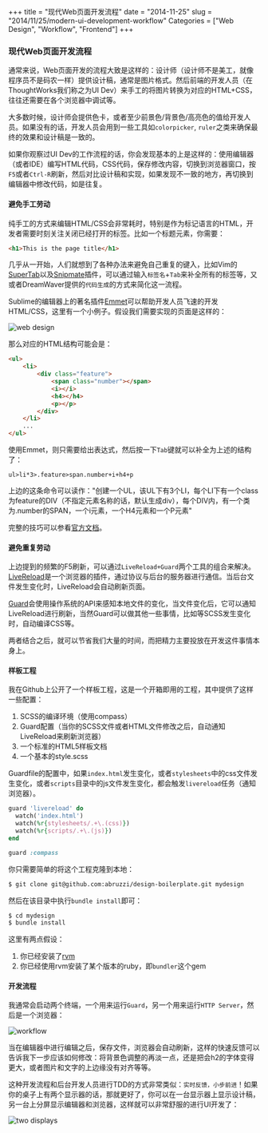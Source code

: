 +++
title = "现代Web页面开发流程"
date = "2014-11-25"
slug = "2014/11/25/modern-ui-development-workflow"
Categories = ["Web Design", "Workflow", "Frontend"]
+++

### 现代Web页面开发流程

通常来说，Web页面开发的流程大致是这样的：设计师（设计师不是美工，就像程序员不是码农一样）提供设计稿，通常是图片格式。然后前端的开发人员（在ThoughtWorks我们称之为UI Dev）来手工的将图片转换为对应的HTML+CSS，往往还需要在各个浏览器中调试等。

大多数时候，设计师会提供色卡，或者至少前景色/背景色/高亮色的值给开发人员。如果没有的话，开发人员会用到一些工具如`colorpicker`, `ruler`之类来确保最终的效果和设计稿是一致的。

如果你观察过UI Dev的工作流程的话，你会发现基本的上是这样的：使用编辑器（或者IDE）编写HTML代码，CSS代码，保存修改内容，切换到浏览器窗口，按`F5`或者`Ctrl-R`刷新，然后对比设计稿和实现，如果发现不一致的地方，再切换到编辑器中修改代码，如是往复。

#### 避免手工劳动

纯手工的方式来编辑HTML/CSS会非常耗时，特别是作为标记语言的HTML，开发者需要时刻关注关闭已经打开的标签。比如一个标题元素，你需要：

```html
<h1>This is the page title</h1>
```

几乎从一开始，人们就想到了各种办法来避免自己重复的键入，比如Vim的[SuperTab](https://github.com/ervandew/supertab)以及[Snipmate](https://github.com/garbas/vim-snipmate)插件，可以通过输入`标签名`+`Tab`来补全所有的标签等，又或者DreamWaver提供的`代码生成`的方式来简化这一流程。

Sublime的编辑器上的著名插件[Emmet](https://sublime.wbond.net/packages/Emmet)可以帮助开发人员飞速的开发HTML/CSS，这里有一个小例子。假设我们需要实现的页面是这样的：

![web design](/images/2014/11/web-design-resized.png)

那么对应的HTML结构可能会是：

```html
<ul>
    <li>
        <div class="feature">
            <span class="number"></span>
            <i></i>
            <h4></h4>
            <p></p>
        </div>
    </li>
    ...
</ul>
```

使用Emmet，则只需要给出表达式，然后按一下`Tab`键就可以补全为上述的结构了：

```
ul>li*3>.feature>span.number+i+h4+p
```

上边的这条命令可以读作："创建一个UL，该UL下有3个LI，每个LI下有一个class为feature的DIV（不指定元素名称的话，默认生成div），每个DIV内，有一个类为.number的SPAN，一个i元素，一个H4元素和一个P元素"

完整的技巧可以参看[官方文档](http://docs.emmet.io/cheat-sheet/)。

#### 避免重复劳动

上边提到的频繁的F5刷新，可以通过`LiveReload+Guard`两个工具的组合来解决。[LiveReload](https://chrome.google.com/webstore/detail/livereload/jnihajbhpnppcggbcgedagnkighmdlei)是一个浏览器的插件，通过协议与后台的服务器进行通信。当后台文件发生变化时，LiveReload会自动刷新页面。

[Guard](https://github.com/guard/guard)会使用操作系统的API来感知本地文件的变化，当文件变化后，它可以通知LiveReload进行刷新，当然Guard可以做其他一些事情，比如等SCSS发生变化时，自动编译CSS等。

两者结合之后，就可以节省我们大量的时间，而把精力主要投放在开发这件事情本身上。

#### 样板工程

我在Github上公开了一个样板工程，这是一个开箱即用的工程，其中提供了这样一些配置：

1.	SCSS的编译环境（使用compass）
2.	Guard配置（当你的SCSS文件或者HTML文件修改之后，自动通知LiveReload来刷新浏览器）
3.	一个标准的HTML5样板文档
4.	一个基本的style.scss

Guardfile的配置中，如果`index.html`发生变化，或者`stylesheets`中的css文件发生变化，或者`scripts`目录中的js文件发生变化，都会触发`livereload`任务（通知浏览器）。

```rb
guard 'livereload' do
  watch('index.html')
  watch(%r{stylesheets/.+\.(css)})
  watch(%r{scripts/.+\.(js)})
end

guard :compass
```

你只需要简单的将这个工程克隆到本地：

```sh
$ git clone git@github.com:abruzzi/design-boilerplate.git mydesign
```

然后在该目录中执行`bundle install`即可：

```sh
$ cd mydesign
$ bundle install
```

这里有两点假设：
1.	你已经安装了[rvm](http://rvm.io/)
2.	你已经使用rvm安装了某个版本的ruby，即`bundler`这个gem

#### 开发流程

我通常会启动两个终端，一个用来运行`Guard`，另一个用来运行`HTTP Server`，然后是一个浏览器：

![workflow](/images/2014/11/workflow-resized.png)

当在编辑器中进行编辑之后，保存文件，浏览器会自动刷新，这样的快速反馈可以告诉我下一步应该如何修改：将背景色调整的再淡一点，还是把会h2的字体变得更大，或者图片和文字的上边缘没有对齐等等。

这种开发流程和后台开发人员进行TDD的方式非常类似：`实时反馈，小步前进`！如果你的桌子上有两个显示器的话，那就更好了，你可以在一台显示器上显示设计稿，另一台上分屏显示编辑器和浏览器，这样就可以非常舒服的进行UI开发了：

![two displays](/images/2014/11/two-displays-resized.png)




